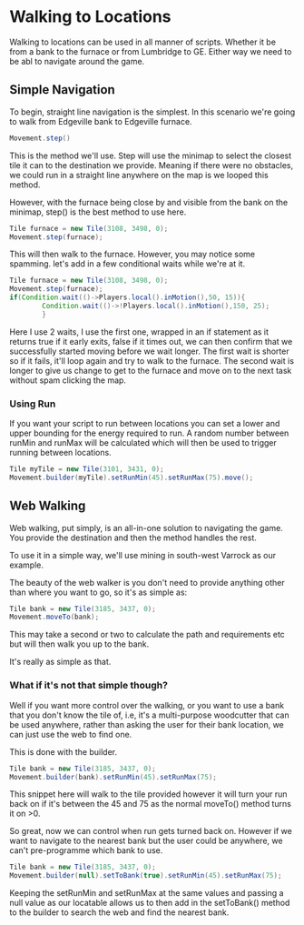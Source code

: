 # Walking to Locations

Walking to locations can be used in all manner of scripts. Whether it be from a bank to the furnace or from Lumbridge to GE. Either way we need to be abl to navigate around the game.

## Simple Navigation

To begin, straight line navigation is the simplest. In this scenario we're going to walk from Edgeville bank to Edgeville furnace.

```java
Movement.step()
```
This is the method we'll use. Step will use the minimap to select the closest tile it can to the destination we provide. Meaning if there were no obstacles, we could run in a straight line anywhere on the map is we looped this method.

However, with the furnace being close by and visible from the bank on the minimap, step() is the best method to use here.

```java
Tile furnace = new Tile(3108, 3498, 0);
Movement.step(furnace);
```
This will then walk to the furnace. However, you may notice some spamming. let's add in a few conditional waits while we're at it.

```java
Tile furnace = new Tile(3108, 3498, 0);
Movement.step(furnace);
if(Condition.wait(()->Players.local().inMotion(),50, 15)){
		Condition.wait(()->!Players.local().inMotion(),150, 25);
        }
```
Here I use 2 waits, I use the first one, wrapped in an if statement as it returns true if it early exits, false if it times out, we can then confirm that we successfully started moving before we wait longer. 
The first wait is shorter so if it fails, it'll loop again and try to walk to the furnace. The second wait is longer to give us change to get to the furnace
and move on to the next task without spam clicking the map.

### Using Run
If you want your script to run between locations you can set a lower and upper bounding for the energy required to run. A random number between runMin and runMax will be calculated which will then be used to trigger running between locations. 

```java
Tile myTile = new Tile(3101, 3431, 0);
Movement.builder(myTile).setRunMin(45).setRunMax(75).move();
```

## Web Walking

Web walking, put simply, is an all-in-one solution to navigating the game. You provide the destination and then the method handles the rest.

To use it in a simple way, we'll use mining in south-west Varrock as our example.

The beauty of the web walker is you don't need to provide anything other than where you want to go, so it's as simple as:

```java
Tile bank = new Tile(3185, 3437, 0);
Movement.moveTo(bank);
```
This may take a second or two to calculate the path and requirements etc but will then walk you up to the bank.

It's really as simple as that.

### What if it's not that simple though? 

Well if you want more control over the walking, or you want to use a bank that you don't know the tile of, i.e, it's a multi-purpose woodcutter that can be used anywhere,
rather than asking the user for their bank location, we can just use the web to find one.

This is done with the builder.

```java
Tile bank = new Tile(3185, 3437, 0);
Movement.builder(bank).setRunMin(45).setRunMax(75);
```
This snippet here will walk to the tile provided however it will turn your run back on if it's between the 45 and 75 as the normal moveTo() method
turns it on >0.

So great, now we can control when run gets turned back on. However if we want to navigate to the nearest bank but the user could be anywhere, we can't pre-programme which bank to use.

```java
Tile bank = new Tile(3185, 3437, 0);
Movement.builder(null).setToBank(true).setRunMin(45).setRunMax(75);
```
Keeping the setRunMin and setRunMax at the same values and passing a null value as our locatable allows us to then add in the setToBank() method to the builder to search the web and find the nearest bank.
